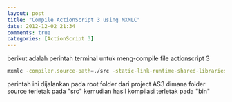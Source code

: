 ```yaml
---
layout: post
title: "Compile ActionScript 3 using MXMLC"
date: 2012-12-02 21:34
comments: true
categories: [ActionScript 3]
---
```


berikut adalah perintah terminal untuk meng-compile file actionscript 3
```bash
mxmlc -compiler.source-path=./src -static-link-runtime-shared-libraries=true -output bin/HelloAS3.swf src/Main.as
```

perintah ini dijalankan pada root folder dari project AS3
dimana folder source terletak pada "src"
kemudian hasil kompilasi terletak pada "bin"

